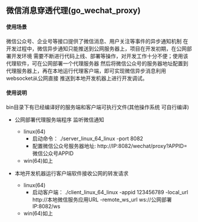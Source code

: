 ##  微信消息穿透代理(go_wechat_proxy)


#### 使用场景
微信公众号、企业号等接口提供了微信消息、用户关注等事件的异步通知机制
在开发过程中，微信异步通知只能推送到公网服务器上，项目在开发初期，在公网部署开发环境
需要不断进行代码上线、部署等操作，对开发工作十分不便；使用该代理软件，可在公网部署一个代理服务器
然后将微信公众号的服务器地址配置到代理服务器上，再在本地运行代理客户端，即可实现微信异步消息利用websocket从公网直接
推送到本地开发机器上进行开发调试。

#### 使用说明

bin目录下有已经编译好的服务端和客户端可执行文件(其他操作系统 可自行编译)

+ 公网部署代理服务端程序 监听微信通知
  + linux(64)
     + 启动命令： ./server_linux_64_linux -port 8082
     + 配置微信公众号服务器地址: http://IP:8082/wechat/proxy?APPID=微信公众号APPID
  +  win(64)如上
  
+ 本地开发机器运行客户端软件接收公网的转发请求
   + linux(64)
     + 启动客户端： ./client_linux_64_linux -appid 123456789 -local_url http://本地微信服务应用URL -remote_ws_url ws://公网部署IP:8082/ws
   +  win(64)如上